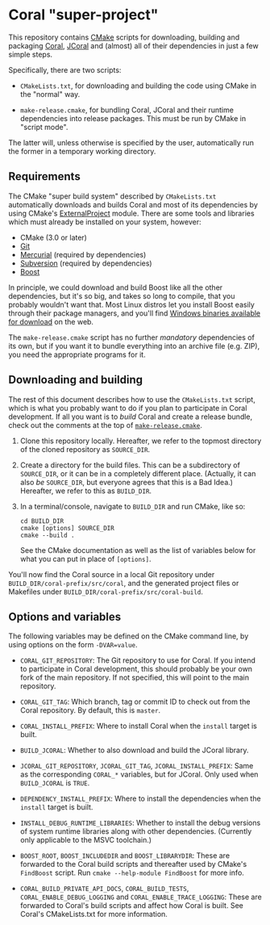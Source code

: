 Coral "super-project"
=====================
This repository contains [CMake](https://cmake.org) scripts for downloading,
building and packaging [Coral](https://github.com/viproma/coral),
[JCoral](https://github.com/viproma/jcoral) and (almost) all of their
dependencies in just a few simple steps.

Specifically, there are two scripts:

  * `CMakeLists.txt`, for downloading and building the code using CMake in
    the "normal" way.

  * `make-release.cmake`, for bundling Coral, JCoral and their runtime
    dependencies into release packages.  This must be run by CMake in
    "script mode".

The latter will, unless otherwise is specified by the user, automatically
run the former in a temporary working directory.


Requirements
------------
The CMake "super build system" described by `CMakeLists.txt` automatically
downloads and builds Coral and most of its dependencies by using CMake's
[ExternalProject](https://cmake.org/cmake/help/v3.0/module/ExternalProject.html)
module.  There are some tools and libraries which must already be installed
on your system, however:

  * CMake (3.0 or later)
  * [Git](https://git-scm.com/)
  * [Mercurial](https://www.mercurial-scm.org/) (required by dependencies)
  * [Subversion](https://subversion.apache.org/) (required by dependencies)
  * [Boost](http://www.boost.org/)

In principle, we could download and build Boost like all the other dependencies,
but it's so big, and takes so long to compile, that you probably wouldn't want
that.  Most Linux distros let you install Boost easily through their package
managers, and you'll find [Windows binaries available for download](
https://sourceforge.net/projects/boost/files/boost-binaries/) on the web.

The `make-release.cmake` script has no further *mandatory* dependencies of
its own, but if you want it to bundle everything into an archive file (e.g.
ZIP), you need the appropriate programs for it.


Downloading and building
------------------------

The rest of this document describes how to use the `CMakeLists.txt` script,
which is what you probably want to do if you plan to participate in Coral
development.  If all you want is to *build* Coral and create a release bundle,
check out the comments at the top of [`make-release.cmake`](make-release.cmake).

  1. Clone this repository locally.  Hereafter, we refer to the topmost
     directory of the cloned repository as `SOURCE_DIR`.

  2. Create a directory for the build files.  This can be a subdirectory
     of `SOURCE_DIR`, or it can be in a completely different place.
     (Actually, it can also *be* `SOURCE_DIR`, but everyone agrees that
     this is a Bad Idea.)  Hereafter, we refer to this as `BUILD_DIR`.

  3. In a terminal/console, navigate to `BUILD_DIR` and run CMake, like so:

         cd BUILD_DIR
         cmake [options] SOURCE_DIR
         cmake --build .

     See the CMake documentation as well as the list of variables
     below for what you can put in place of `[options]`.

You'll now find the Coral source in a local Git repository under
`BUILD_DIR/coral-prefix/src/coral`, and the generated project files or
Makefiles under `BUILD_DIR/coral-prefix/src/coral-build`.


Options and variables
---------------------

The following variables may be defined on the CMake command line, by using
options on the form `-DVAR=value`.

  * `CORAL_GIT_REPOSITORY`: The Git repository to use for Coral.  If you intend
    to participate in Coral development, this should probably be your own
    fork of the main repository.  If not specified, this will point to
    the main repository.

  * `CORAL_GIT_TAG`: Which branch, tag or commit ID to check out from the Coral
    repository.  By default, this is `master`.

  * `CORAL_INSTALL_PREFIX`: Where to install Coral when the `install` target is
    built.

  * `BUILD_JCORAL`: Whether to also download and build the JCoral library.

  * `JCORAL_GIT_REPOSITORY`, `JCORAL_GIT_TAG`, `JCORAL_INSTALL_PREFIX`: Same
    as the corresponding `CORAL_*` variables, but for JCoral. Only used when
    `BUILD_JCORAL` is `TRUE`.

  * `DEPENDENCY_INSTALL_PREFIX`: Where to install the dependencies when the
    `install` target is built.

  * `INSTALL_DEBUG_RUNTIME_LIBRARIES`: Whether to install the debug versions of
    system runtime libraries along with other dependencies. (Currently only
    applicable to the MSVC toolchain.)

  * `BOOST_ROOT`, `BOOST_INCLUDEDIR` and `BOOST_LIBRARYDIR`:
    These are forwarded to the Coral build scripts and thereafter used by
    CMake's `FindBoost` script.  Run `cmake --help-module FindBoost` for more
    info.

  * `CORAL_BUILD_PRIVATE_API_DOCS`, `CORAL_BUILD_TESTS`,
    `CORAL_ENABLE_DEBUG_LOGGING` and `CORAL_ENABLE_TRACE_LOGGING`:
    These are forwarded to Coral's build scripts and affect how Coral is
    built.  See Coral's CMakeLists.txt for more information.
